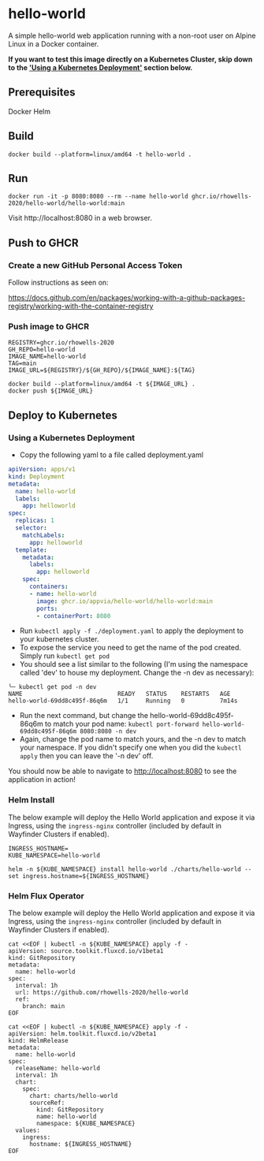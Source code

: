 # hello-world

A simple hello-world web application running with a non-root user on Alpine Linux in a Docker container.

**If you want to test this image directly on a Kubernetes Cluster, skip down to the ['Using a Kubernetes Deployment'](#using-a-kubernetes-deployment) section below.**

## Prerequisites

Docker
Helm

## Build

```
docker build --platform=linux/amd64 -t hello-world .
```

## Run

```
docker run -it -p 8080:8080 --rm --name hello-world ghcr.io/rhowells-2020/hello-world/hello-world:main
```

Visit http://localhost:8080 in a web browser.

## Push to GHCR

### Create a new GitHub Personal Access Token

Follow instructions as seen on:

https://docs.github.com/en/packages/working-with-a-github-packages-registry/working-with-the-container-registry


### Push image to GHCR

```
REGISTRY=ghcr.io/rhowells-2020
GH_REPO=hello-world
IMAGE_NAME=hello-world
TAG=main
IMAGE_URL=${REGISTRY}/${GH_REPO}/${IMAGE_NAME}:${TAG}

docker build --platform=linux/amd64 -t ${IMAGE_URL} .
docker push ${IMAGE_URL}
```

## Deploy to Kubernetes

### Using a Kubernetes Deployment
- Copy the following yaml to a file called deployment.yaml
```yaml
apiVersion: apps/v1
kind: Deployment
metadata:
  name: hello-world
  labels:
    app: helloworld
spec:
  replicas: 1
  selector:
    matchLabels:
      app: helloworld
  template:
    metadata:
      labels:
        app: helloworld
    spec:
      containers:
      - name: hello-world
        image: ghcr.io/appvia/hello-world/hello-world:main
        ports:
        - containerPort: 8080
```

- Run `kubectl apply -f ./deployment.yaml` to apply the deployment to your kubernetes cluster.
- To expose the service you need to get the name of the pod created. Simply run `kubectl get pod`
- You should see a list similar to the following (I'm using the namespace called 'dev' to house my deployment. Change the -n dev as necessary):

```
╰─ kubectl get pod -n dev
NAME                           READY   STATUS    RESTARTS   AGE
hello-world-69dd8c495f-86q6m   1/1     Running   0          7m14s
```
- Run the next command, but change the hello-world-69dd8c495f-86q6m to match your pod name: `kubectl port-forward hello-world-69dd8c495f-86q6m 8080:8080 -n dev`
- Again, change the pod name to match yours, and the -n dev to match your namespace. If you didn't specify one when you did the `kubectl apply` then you can leave the '-n dev' off.

You should now be able to navigate to [http://localhost:8080](http://localhost:8080) to see the application in action!


### Helm Install

The below example will deploy the Hello World application and expose it via Ingress, using the `ingress-nginx` controller (included by default in Wayfinder Clusters if enabled).

```
INGRESS_HOSTNAME=
KUBE_NAMESPACE=hello-world

helm -n ${KUBE_NAMESPACE} install hello-world ./charts/hello-world --set ingress.hostname=${INGRESS_HOSTNAME}
```

### Helm Flux Operator

The below example will deploy the Hello World application and expose it via Ingress, using the `ingress-nginx` controller (included by default in Wayfinder Clusters if enabled).

```
cat <<EOF | kubectl -n ${KUBE_NAMESPACE} apply -f -
apiVersion: source.toolkit.fluxcd.io/v1beta1
kind: GitRepository
metadata:
  name: hello-world
spec:
  interval: 1h
  url: https://github.com/rhowells-2020/hello-world
  ref:
    branch: main
EOF

cat <<EOF | kubectl -n ${KUBE_NAMESPACE} apply -f -
apiVersion: helm.toolkit.fluxcd.io/v2beta1
kind: HelmRelease
metadata:
  name: hello-world
spec:
  releaseName: hello-world
  interval: 1h
  chart:
    spec:
      chart: charts/hello-world
      sourceRef:
        kind: GitRepository
        name: hello-world
        namespace: ${KUBE_NAMESPACE}
  values:
    ingress:
      hostname: ${INGRESS_HOSTNAME}
EOF
```

